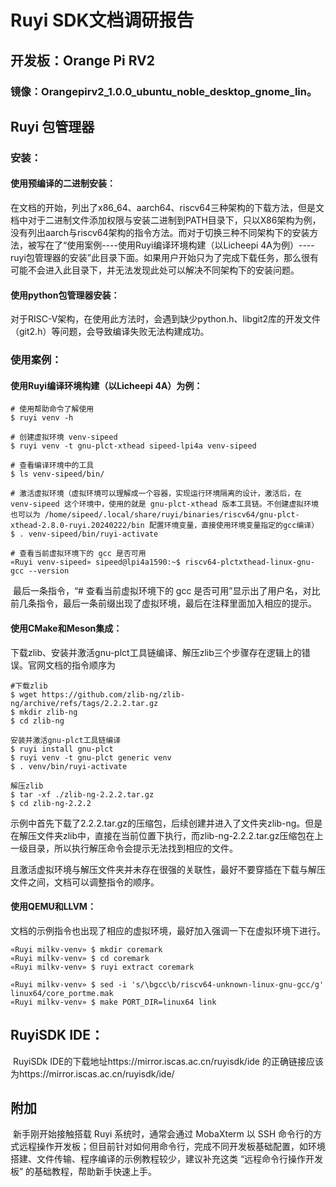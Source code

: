 # Ruyi SDK文档调研报告

## 开发板：Orange Pi RV2

### 镜像：Orangepirv2_1.0.0_ubuntu_noble_desktop_gnome_lin。

## Ruyi 包管理器

### 安装：

#### 	使用预编译的二进制安装：

​		在文档的开始，列出了x86_64、aarch64、riscv64三种架构的下载方法，但是文档中对于二进制文件添加权限与安装二进制到PATH目录下，只以X86架构为例，没有列出aarch与riscv64架构的指令方法。而对于切换三种不同架构下的安装方法，被写在了“使用案例----使用Ruyi编译环境构建（以Licheepi 4A为例）----ruyi包管理器的安装”此目录下面。如果用户开始只为了完成下载任务，那么很有可能不会进入此目录下，并无法发现此处可以解决不同架构下的安装问题。

#### 	使用python包管理器安装：

​		对于RISC-V架构，在使用此方法时，会遇到缺少python.h、libgit2库的开发文件（git2.h）等问题，会导致编译失败无法构建成功。

### 使用案例：

#### 使用Ruyi编译环境构建（以Licheepi 4A）为例：

```
# 使用帮助命令了解使用
$ ruyi venv -h

# 创建虚拟环境 venv-sipeed
$ ruyi venv -t gnu-plct-xthead sipeed-lpi4a venv-sipeed 

# 查看编译环境中的工具
$ ls venv-sipeed/bin/ 

# 激活虚拟环境（虚拟环境可以理解成一个容器，实现运行环境隔离的设计，激活后，在 venv-sipeed 这个环境中，使用的就是 gnu-plct-xthead 版本工具链。不创建虚拟环境也可以为 /home/sipeed/.local/share/ruyi/binaries/riscv64/gnu-plct-xthead-2.8.0-ruyi.20240222/bin 配置环境变量，直接使用环境变量指定的gcc编译）
$ . venv-sipeed/bin/ruyi-activate 

# 查看当前虚拟环境下的 gcc 是否可用
«Ruyi venv-sipeed» sipeed@lpi4a1590:~$ riscv64-plctxthead-linux-gnu-gcc --version 
```

​	最后一条指令，“# 查看当前虚拟环境下的 gcc 是否可用”显示出了用户名，对比前几条指令，最后一条前缀出现了虚拟环境，最后在注释里面加入相应的提示。

#### 使用CMake和Meson集成：

​	下载zlib、安装并激活gnu-plct工具链编译、解压zlib三个步骤存在逻辑上的错误。官网文档的指令顺序为

```
#下载zlib
$ wget https://github.com/zlib-ng/zlib-ng/archive/refs/tags/2.2.2.tar.gz
$ mkdir zlib-ng
$ cd zlib-ng

安装并激活gnu-plct工具链编译
$ ruyi install gnu-plct
$ ruyi venv -t gnu-plct generic venv
$ . venv/bin/ruyi-activate

解压zlib
$ tar -xf ./zlib-ng-2.2.2.tar.gz
$ cd zlib-ng-2.2.2
```

​	示例中首先下载了2.2.2.tar.gz的压缩包，后续创建并进入了文件夹zlib-ng。但是在解压文件夹zlib中，直接在当前位置下执行，而zlib-ng-2.2.2.tar.gz压缩包在上一级目录，所以执行解压命令会提示无法找到相应的文件。

​	且激活虚拟环境与解压文件夹并未存在很强的关联性，最好不要穿插在下载与解压文件之间，文档可以调整指令的顺序。

#### 使用QEMU和LLVM：

​	文档的示例指令也出现了相应的虚拟环境，最好加入强调一下在虚拟环境下进行。

```
«Ruyi milkv-venv» $ mkdir coremark
«Ruyi milkv-venv» $ cd coremark
«Ruyi milkv-venv» $ ruyi extract coremark

«Ruyi milkv-venv» $ sed -i 's/\bgcc\b/riscv64-unknown-linux-gnu-gcc/g' linux64/core_portme.mak
«Ruyi milkv-venv» $ make PORT_DIR=linux64 link
```



## RuyiSDK IDE：

​	RuyiSDk IDE的下载地址https://mirror.iscas.ac.cn/ruyisdk/ide 的正确链接应该为https://mirror.iscas.ac.cn/ruyisdk/ide/

## 附加

​	新手刚开始接触搭载 Ruyi 系统时，通常会通过 MobaXterm 以 SSH 命令行的方式远程操作开发板；但目前针对如何用命令行，完成不同开发板基础配置，如环境搭建、文件传输、程序编译的示例教程较少，建议补充这类 “远程命令行操作开发板” 的基础教程，帮助新手快速上手。






